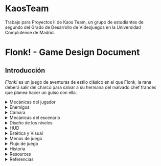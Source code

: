 # KaosTeam

Trabajo para Proyectos II de Kaos Team, un grupo de estudiantes de segundo del Grado de Desarrollo de Videojuegos en la Universidad Complutense de Madrid.

# Flonk! - Game Design Document

## Introducción

_Flonk!_ es un juego de aventuras de estilo clásico en el que Flonk, la rana deberá salir del charco para salvar a su hermana del malvado chef francés que planea hacer un guiso con ella.

<details>

<summary>Mecánicas del jugador</summary>

## Mecánicas del jugador

El movimiento del juego está basado en saltos de casilla en casilla en un tablero donde se desarrollará la acción. También tendrá un set de habilidades iniciales que luego serán mejoradas con mejoras que aumentarán la fuerza y utilidad de estas.

- **Movimientos básicos**

  - **Movimiento basico de salto** de casilla en casilla. El movimiento es arriba, abajo, izquierda o derecha pulsando la tecla correspondiente.
  - **Salto largo** para avanzar varias casillas. De base se saltarán dos casillas, aumentando con la mejora. Para utilizar el salto largo se mantiene pulsado el botón de movimiento correspondiente a la dirección.
  - **Ataque básico** con la lengua de la rana. Este afectaría a las casillas en la dirección que el jugador apunte/mire. El alcance inicial es de dos casillas, aumentará con la mejora. El daño inicial que hace es de 1 golpe, aumentará con la mejora.
  - **Escudo** con el saco hinchable de la rana localizado en la parte inferior de su boca. Lo usará para defenderse y rechazar ataques que provengan de determinada dirección.
- **Mejoras**

  - **Saltamontes** que amplian el alcance del salto largo en una casilla.
  - **Moscas de la vida** que aumentan la vida máxima del jugador en media mosca.
  - **Avispas**: aumentan el daño de los ataques de la lengua en uno de daño.
  - **Ciempiés**: aumentan el alcance del ataque de la lengua en una casilla.

- **Habilidades extras desbloqueables**
  - **Gancho** de pesca atado a la lengua. Se podrá usar tanto en combate para atacar a los enemigos como para desplazarse más eficientemente y poder alcanzar lugares nuevos. Se desbloquea en la mazmorra principal del bosque (árbol del Ovi (nombre sin confirmar)) y será necesario conseguirlo para poder avanzar en las zonas posteriores. Su alcance es de cinco casillas.
  - **Hormigas explosivas** rojas que se pueden usar como bombas contra enemigos, para acceder a sitios previamente inaccesibles rompiendo las paredes o necesarias para resolver puzzles.
   - **Saco de hormigas** desbloqueable en el hormiguero. Permitirá a la rana poder almacenar más de una hormiga roja y poder transportarlo y usarlo cuando quiera. 
  

- **Controles**

  - **Flechas** : con las que se mueve la rana según la dirección (derecha, izquierda, arriba, abajo).
  - **Z** : acción 1, escudo, seleccionar botón, en la tienda mover hacia la izquierda.
  - **X** : acción 2, atacar con lengua, en la tienda comprar.
  - **C** : acción 3, atacar con lengua gancho, en la tienda mover hacia la derecha.
  - **V** : acción 4, lanzar items como bombas, orbes, cabeza de cucaracha.
  - **SHIFT + ACTION** : se realiza la acción correspondiente pero con la mejora (salto más largo, distancia del ataque de la lengua más larga).
  - **ESC** : ir al menú de pausa.

</details>

<details>

<summary>Enemigos</summary>

## Enemigos

A lo largo del juego, el jugador deberá hacer frente a distintos tipos de enemigos distribuidos por las diferentes zonas:

### Estanque

Vida: 1 golpe
Daño recibido: Media Mosca
- **Ranas locas** 
Son ranas las cuales, debido a la contaminación del Estanque traído por el chef, han perdido su cordura. Estas avanzaran lentamente de una casilla a otra intentando seguir a Flonk (como zombis) atacando con sus lenguas (las cuales tiene un rango melee a diferencia de Flonk debido a la contaminación). El movimiento de estas ranas está limitado por un tiempo de espera antes de que se muevan a su siguiente casilla.

Vida: 1 golpe
Daño recibido: Media Mosca
- **Peces** Estos nadan en los ríos del estanque siguiendo un camino fijo. A lo largo de su recorrido en un sitio específico saltarán del agua y caerán. Cuando terminan su recorrido, estos lo repetirán pero en el sentido contrario (irán de un lado para el otro en el río). Si a la hora de saltar sobre el río, Flonk se cruza en su salto con un pez, Flonk recibe daño y es enviado a la casilla donde estaba antes de saltar. 

### Bosque

Vida: 3 Golpes
Daño recibido: 1 mosca
- **Las serpientes** Actuan como torretas estaticas los cuales giran sobre su propio eje vigilando por si ven la rana. Si la serpiente detecta la rana, estos rápidamente extenderán sus cuellos para mordernos antes de volver a sus puestos. Si ha pasado suficiente tiempo sin que hayan mordido a Flonk, estos saltaran diagonalmente una casilla siendo esta casilla la más cercana posible a Flonk.

Vida: Depende del tamaño del cúmulo
Daño recibido: Media Mosca
- **Cúmulo de termitas** Estas siguen al jugador, son rápidas pero poco resistentes. Van en grupos que actúan como una sola entidad, al ser golpeanas se dividen por la mitad y se vuelven más rápidos. Estas solo se mueren cuando su tamaño llega al mínimo y cada uno de sus miembros son eliminados. 


### Hormiguero

En esta zona, los insectos tratarán de defender su hogar atacándote. Hay 2 tipos de enemigos característicos de estas zonas:

Vida: 3 Golpes
Daño recibido: 2 moscas 
- **Las hormigas** suelen ir en grupo a la hora de atacar. Son de los enemigos más fuertes del juego. El comportamiento de estas serán parecidas a la de un toro. Cuando estas detectan a Flonk, las hormigas empiezan a cargar una embestida (lo cual tarda 1 segundo) antes de correr en linea recta ferozmente hacia Flonk. Si Flonk esquiva el ataque y estas chocan contra la pared se quedarán inmóbiles por unos cuantos segundos antes de recuperarse.

Vida: 1 golpe 
Daño recibido: Media mosca
- **Las termitas** suelen ir en grupos de 4, pero pueden aparecer en más cantidades. Son muy rápidas pero poco resistentes. Su comportamieno es la de rápidamente seguir al jugador pero al mismo tiempo infligiendo poco daño.

Vida: Depende del tamaño del cúmulo
Daño recibido: Media Mosca
- **Cúmulo de termitas** Van en grupos que actúan como una sola entidad, al ser golpeanas se dividen por la mitad y se vuelven más rápidos.  Estas solo se mueren cuando su tamaño llega al mínimo y cada uno de sus miembros son eliminados. Estas, como las termitas, siguen al jugador y el cúmulo cuando sea lo suficientemente pequeño, al darles saldrán termitas normales.

### Zona de la cocina del chef francés

Vida: 2 golpes
Daño recibido: Media Mosca
- **Cucarachas** No atacan, simplemente Flonk tiene que derrotarlas y estas al morir sueltan su cabeza que Flonk puede recoger y lanzar más tarde para atacar.

</details>

<details>

<summary>Cámara</summary>

## Cámara

El juego es 2D top down, por tanto la cámara al moverse lo hará de forma scroll lateral. Cuando el tamaño de la sala sea igual o menor al de la pantalla de juego, la cámara se quedará fija. Cuando el tamaño de la sala sea mayor, si el jugador está en el área central de la cámara, esta no se moverá, pero si se desplaza más a la derecha, izquierda, por encima o por debajo de ese área, la cámara "seguirá" al jugador.
![](assets/imgGdd/camara.png)
Cuando el jugador supere el límite del tamaño de la cámara en cualquiera de las direcciones, la cámara seguirá al jugador con este en el centro hasta los límites de la sala.

</details>

<details>

<summary>Mecánicas del escenario</summary>

## Mecánicas del escenario

**Objetos que se activan con el gancho**: objetos que al ser golpeados con el gancho hacen algo (como palancas o interruptores)

![](assets/imgGdd/image3.jpg)

![](assets/imgGdd/image5-1.jpg)

**Piedras movibles**: piedras las cuales se pueden empujar.

![](assets/imgGdd/image5-2.jpg)

**Objetos rompibles (vasijas de momento):** objetos que puedes romper y pueden estar vacíos o tener algo en su interior (dinero, vida, objetos como llaves).

![](assets/imgGdd/image5-3.jpg)

**Huecos para saltar:** en el escenario habrá huecos para los cuales se necesita mejorar el salto para poder pasar.

![](assets/imgGdd/image5-4.jpg)

**Objetos explotables:** objetos en el escenario los cuales solo se pueden destruir con bombas (hormigas rojas) o su utilidad se activa gracias a la bomba. Por ejemplo, **los interruptores** se activan con bombas y permiten abrir puertas.

![](assets/imgGdd/image5-5.jpg)

![](assets/imgGdd/image5-6.jpg)

</details>

<details>

<summary>Diseño de los niveles</summary>

## Diseño de niveles

Nuestro juego está dividido en diferentes zonas, donde habrá enemigos y objetos, diferentes.

### Descripción de los niveles

### Estanque

![](assets/imgGdd/image5.jpg)

El estanque es la zona inicial y la que conecta a las otras tres zonas, conectando con el bosque por la izquierda, el hormiguero por arriba donde se necesita el gancho para entrar y la cocina por la derecha donde se necesita bombas para continuar.

La zona actúa de tutorial en el que el jugador encontrará los primeros enemigos.

También hay objetos rompibles y explotables (para los que se necesitarán hormigas rojas) y los primeros huecos (para los que necesitas una mejora de salto). De esta forma el jugador es incentivado a volver a los lugares por donde ya ha pasado.

En el centro, se encuentra la tienda, en la que podrá entrar pero no tendrá suficiente dinero para comprar. Al estar en la zona central el jugador podrá regresar y comprar objetos en cada paso de su aventura. (Más adelante se explica con detalle el funcionamiento de la tienda).

### Bosque

**El bosque** es una zona amplia dividida en varías subzonas interconectadas y hasta cierto punto independientes con diferentes desafíos.

![](assets/imgGdd/image1.jpg)

Esquema conceptual de la zona con sus subdivisiones. (cambiar por mejora)

**Camino de piedras** es la subzona inferior derecha que actúa como entrada e introducción desde el estanque. Es una subzona de transición con aspecto de cañón entre rocas de origen natural. Tiene dos salidas una hacia el árbol (superior) y otra

hacia los escombros (izquierda) y tendrá enemigos repartidos a lo largo del camino.

![](assets/imgGdd/image9.jpg)

**Escombros/Ruinas** es la subzona inferior central accesible por arriba desde el cruce y la izquierda por el cañón. El principal atractivo es un montón de escombros en el centro donde se podrá entrar y en cuyo interior habrá un combate complicado contra varios enemigos donde se recompensará al final con una mejora.

![](assets/imgGdd/image2.jpg)
![](assets/imgGdd/BosqueEscombrosInterior.png)


**Árbol del Ovi** es la subzona en la esquina superior derecha accesible desde el cañón por el lado inferior y el cruce por el lado izquierdo. Está zona contiene la mazmorra principal de la zona. Un árbol centenario que con espacio en su interior que sigue una estructura como de un árbol. Una zona ascendente compacta a modo de tronco y una copa con una estructura más "radial" donde se necesitara usar el gancho. El combate contra el jefe empezará después de caerse de una rama en un evento scripteado.

![](assets/imgGdd/image4.jpg)
![](assets/imgGdd/image7.jpg)
![](assets/imgGdd/BosqueMazmorra.png)

**Cruze** es la subzona central superior. Es una zona de transición donde estará localizado el pájaro mercante y conectará con las subzonas el árbol de Ovi (derecha), escombros (inferior) y riachuelo seco tanto como la zona superior como la inferior (izquierda). No tiene nada interesante más allá del cartel o NPC.

![](assets/imgGdd/BosqueCruce.png)

**Riachuelo seco** es una subzona que ocupa todo el lado izquierdo pero realmente son dos subzonas una encima de otra. La zona superior será atravesable con el gancho para llegar al hormiguero y la zona inferior será una zona 'secreta' que contendrá alguna mejora.

![](assets/imgGdd/BosquePuenteRotoSup.png)
![](assets/imgGdd/BosquePuenteRotoInf.png)

### Hormiguero

![](assets/imgGdd/image10.jpg)

El hormiguero está dividido en 5 salas.

Las salas 1, 2, 3 y 5 ocupan el tamaño de la pantalla, por lo tanto la cámara es fija. En cambio, la sala 4 es más grande de lo que abarca la cámara, por lo que la cámara seguirá al jugador.

- **Sala 1:** en esta primera sala, se le va a presentar al jugador las hormigas rojas para que descubra que si se las traga y luego las suelta, sirven de bomba. Desde esta sala puede dirigirse a la sala 2, que está bloqueada, pero si utiliza la bomba conseguirá abrirla, o a la sala 4, que hasta que no consiga la llave que abre esa puerta no podrá ir hacia esta sala. En este punto del juego, el jugador no puede guardar bombas, por lo que en la parte inferior izquierda hay un _spawn_ de hormigas rojas para que el jugador no se quede atrapado. 
- **Sala 2:** en esta sala el jugador se va a encontrar un acertijo para abrir la puerta que le dirige a la sala 3. El jugador se va a encontrar con una cinta transportadora, un interruptor y un _spawn_ de hormigas bombas. Va a necesitar una bomba para colocarla al inicio de la cinta, que la bomba se transporte hasta el interruptor y que gracias a la bomba, este se active y así abrir la puerta a la sala 3. En esta sala también se presenta a uno de los enemigos de esta zona, las hormigas negras, que irán a atacar al jugador. Desde esta sala se puede volver a la sala 1.
- **Sala 3:** en esta sala el jugador se va a encontrar con vasijas que ,al romperlas, se descubrirá si tenían algo dentro. Uno de estos contendrá la llave que permite abrir la puerta de la sala 4. En esta sala también hay una zona donde hay colocados un par de huevos de hormigas, pero hay huecos que faltan por rellenar. En esta sala se presenta a los otros enemigos de esta zona, habrá dos _spawns_ de oleadas de termitas en las partes laterales de la sala(el tiempo de _spawn_ es alto para que no sean muy molestas). Desde esta sala se puede volver a la sala 2.
- **Sala 4:** cuando el jugador haya encontrado la llave que permite abrir esta sala, se va a encontrar otro acertijo. Para abrir la puerta que le lleva a la sala 5, tiene que activar cuatro interruptores. Entre el suelo por donde camina la rana y los interruptores no hay nada, por lo que si se intenta ir por ahí, el jugador caerá al vacío (el jugador perdería corazones). Por lo tanto, estos interruptores son inalcanzables por la lengua gancho y tampoco se llega saltando. Para activar los interruptores, el jugador tendrá que poner a prueba su puntería y lanzar bombas a los interruptores para activarlos. Para tener suficientes intentos hay un _spawn_ de hormigas rojas en el centro de la sala, pero no va a ser fácil porque en cada lateral también habrá un _spawn_ de hormigas negras que molestarán al jugador. Cuando consiga activar los cuatro interruptores, se abrirá la puerta a la sala 5. Desde esta sala se puede volver a la sala 1.
- **Sala 5:** al entrar a esta última sala, se bloquea la puerta para volver a la sala 4 y la puerta para salir del hormiguero está cerrada. En las esquinas de esta sala se encuentran los cuatro huevos de hormiga que faltaban en los huecos de la sala 3, pero están encerrados. Para poder desbloquear los huevos de hormiga, el jugador deberá enfrentar a una oleada de enemigos(hormigas negras, termitas y también van a haber hormigas rojas) y deberá derrotar a todos. Cuando esto se consiga, el jugador va a desbloquear el "saco de bombas" para que pueda almacenar más de una bomba. A la vez, también se van a desbloquear los huevos de hormiga. Estos huevos son necesarios para abrir la puerta para salir de la zona. Hay que llevarlos a la sala 3 y  colocarlos en los huecos donde faltan, utilizando ya la habilidad del saco de bombas. Al colocarlos se desbloqueará la puerta para salir definitivamente de esta zona.
### Zona de la cocina del chef francés

## Tienda

Durante la aventura, el jugador encontrará lombrices de uróboros que podrá intercambiar con un curioso pájaro por mejoras en la tienda. Estas lombrices se podrán encontrar al romper objetos o matar enemigos.
Hay varios tipos de lombrices de uróboros con diferente valor siendo este ascendente dependiendo de su rareza.

### Valores de uróboros
- Uróboro rosa: 1
- Uróboro morado: 5
- Uróboro dorado: 20
### Mejoras
- Avispa (15 uróboros): Flonk tendrá la capacidad de hacer 3 golpes de daño al atacar.
- Saltamonte (10 uróboros): en vez de saltar de casilla en casilla, Flonk tendrá la capacidad de saltar de tres en tres casillas.
- Mosca de la vida (15 uróboros): permite aumentar la vida máxima de Flonk.
- Ciempiés (20 uróboros): con esto va a aumentar el alcance de ataque de Flonk a seis casillas.
![](assets/imgGdd/image11.gif)
![](assets/imgGdd/image8.gif)


</details>

<details>

<summary>HUD</summary>

## HUD

### HUD In-Game

Esta interfaz consta de dos elementos muy sencillos.

![](assets/imgGdd/image6.png)

Por un lado tenemos en la esquina superior izquierda una barra con iconos de mosca que representan las vidas de nuestro personaje. La cantidad de moscas que posee la barra, coincide con el número de vidas totales que el jugador puede adquirir. Si una mosca está teñida de un tono claro, el jugador posee esa vida, de lo contrario, si está teñida de un tono más oscuro entonces no la posee.

Además, en la esquina superior derecha, se muestra un icono de una lombriz (que es como se representa el dinero en el juego) junto a un contador (que nos indica la cantidad de dinero en el juego). A medida que el jugador obtenga lombrices, dependiendo de su color, el contador aumenta una cantidad u otra.

</details>

<details>

<summary>Estética y Visual</summary>

## Estética y Visual

El juego tendría un aspecto de dibujo en un entorno tridimensional al estilo de Paper Mario y "garabato vivo" al de Ed, Edd & Eddy. Y los animales tendrán tamaño y aspecto "realistas" hasta cierto punto. No serán 100% similares a sus contrapartes reales y se tomarán libertades creativas pero tendrá cierto grado de realismo. Como que la mayoría de los enemigos sean depredadores naturales de las ranas y la mejoras sean presas naturales o al menos factibles.

</details>

<details>

<summary>Menús de juego</summary>

## Menús de juego

**Menú principal:**
 El juego comienza con un menú principal donde se encuentra un botón para empezar a jugar y un botón para salir del juego.
 ![](assets/imgGdd/MainMenu.png)

**Durante el juego:**
 Durante el juego se ve la interfaz descrita antes.
![](assets/imgGdd/InGameMenu.png)

**Menú de pausa:** 
En el menú de pausa el jugador puede volver a la partida o ir al menú principal.
![](assets/imgGdd/PauseMenu.png)

**Menú de GameOver:**
En el menú de Game Over el jugador puede revivir e intentarlo de nuevo o ir al menú principal.
![](assets/imgGdd/GameOverMenu.png)

</details>

<details>

<summary>Flujo de juego</summary>

## Flujo de juego 

Cuando se pulsa a "Jugar" en el menú principal del juego se empieza una nueva partida. 

Si durante la partida el jugador pierde todas sus vidas, el jugador morirá y lo enviará al menú de Game Over.
En el menú de GameOver, el jugador puede elegir entre "Reintentar" o "Salir". La opción "Reintentar" hará que el jugador reaparezca en la sala que murió, regenerándole las vidas por completo, mientras que la opción "Salir" hace que el jugador vuelva al menú principal. 
Si el juagdor vuelve a dar "Jugar" desde el menú principal, la partida anterior se borrará.

Además, durante el gameplay, el jugador podrá acceder a un menú de pausa en el que se podrá elegir entre "Seguir" y "Salir" que nos permiten ir al gameplay e ir al menú principal, respectivamente.

</details>

<details>

<summary>Historia</summary>

## Historia 

Flonk se despierta un día cualquiera y se entera que un chef francés ha secuestrado a su hermana con el objetivo de utilizarla
para hacer un guiso. Descontento con esto, Flok deberá salir de su estanque de confianza para salvar a su hermana del chef.
Se deberá enfrentar a los distintos animales que también viven por la zona para poder seguir avanzando a lo largo del estanque, cruzar el bosque,
atravesar el hormiguero hasta llegar a la cocina del chef.
Durante el camino, no solo habrá animales que atacaran a Flonk, habrá otros que le servirán de ayuda para superar el camino hasta la cocina.
Con las ayudas que obtenga por el camino, finalmente se deberá enfrentar al malvado chef francés para tratar de recuperar a su hermana.

</details>

<details>

<summary>Resources</summary>

## Resources
**Mapas de tiled:**
Objetos que tenemos en tiled segun la clase.
| Class | Names | Otras propiedades |
| :--- | :--- | :--- |
| Player | N - S - E - O = Segun la entrada por la que accedas a la sala. | *** |
| Enemigo | RanaLoca - Hormiga - ... = Tipo de enemigo.  | *** |
| ObjInter | Jarron - Piedra - ... = Tipo de objeto interactuable.  | *** |

***Las propiedades especificas al objeto, y no a su clase o nombre, se pasarán al createEntity.

</details>

<details>

<summary>Referencias</summary>

## Referencias

Hemos obtenido referencias de _The Legend of Zelda: A Link to the Past_ en cuanto a las mecánica, dinámica y escenarios. 
En cuanto a la estética, nos hemos inspirado en el estilo de _Paper Mario_ en cuanto al entorno tridimensional y
de _Ed, Edd & Eddy_ la idea del "garabato vivo".

</details>
